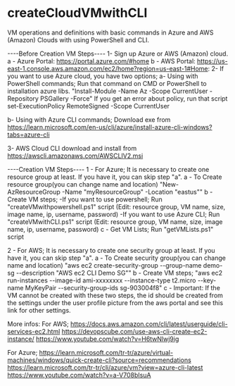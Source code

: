 # createCloudVMwithCLI
VM operations and definitions with basic commands in Azure and AWS (Amazon) Clouds with using PowerShell and CLI.

----Before Creation VM Steps----
1- Sign up Azure or AWS (Amazon) cloud.
  a - Azure Portal: https://portal.azure.com/#home
  b - AWS Portal: https://us-east-1.console.aws.amazon.com/ec2/home?region=us-east-1#Home:
2-  If you want to use Azure cloud, you have two options;
  a- Using with PowerShell commands;
    Run that command on CMD or PowerShell to installation azure libs.
    "Install-Module -Name Az -Scope CurrentUser -Repository PSGallery -Force"
    If you get an error about policy, run that script
    set-ExecutionPolicy RemoteSigned -Scope CurrentUser
  
  b- Using with Azure CLI commands;
    Download exe from https://learn.microsoft.com/en-us/cli/azure/install-azure-cli-windows?tabs=azure-cli
    
3- AWS Cloud CLI download and install from https://awscli.amazonaws.com/AWSCLIV2.msi

----Creation VM Steps----
1 - For Azure;
  It is necessary to create one resource group at least. If you have it, you can skip step "a".
  a - To Create resource group(you can change name and location)
      "New-AzResourceGroup -Name "myResourceGroup" -Location "eastus""
  b - Create VM steps;
       -If you want to use powershell;
          Run "createVMwithpowershell.ps1" script (Edit: resource group, VM name, size, image name, ip, username, password)
       -If you want to use Azure CLI;
          Run "createVMwithCLI.ps1" script (Edit: resource group, VM name, size, image name, ip, username, password)
  c - Get VM Lists;
        Run "getVMLists.ps1" script
        
2 - For AWS;
  It is necessary to create one security group at least. If you have it, you can skip step "a".
    a - To Create security group(you can change name and location)
      "aws ec2 create-security-group --group-name demo-sg --description "AWS ec2 CLI Demo SG""
    b - Create VM steps;
        "aws ec2 run-instances --image-id ami-xxxxxxxx --instance-type t2.micro --key-name MyKeyPair --security-group-ids sg-903004f8"
    c - Important: If the VM cannot be created with these two steps, the id should be created from the settings under the user profile picture from the aws portal           and see this link for other settings.
      
More infos: 
  For AWS;
      https://docs.aws.amazon.com/cli/latest/userguide/cli-services-ec2.html
      https://devopscube.com/use-aws-cli-create-ec2-instance/
      https://www.youtube.com/watch?v=H6twNlwj9ig
  
  For Azure;
      https://learn.microsoft.com/tr-tr/azure/virtual-machines/windows/quick-create-cli?source=recommendations
      https://learn.microsoft.com/tr-tr/cli/azure/vm?view=azure-cli-latest
      https://www.youtube.com/watch?v=a-V708bIsuA
